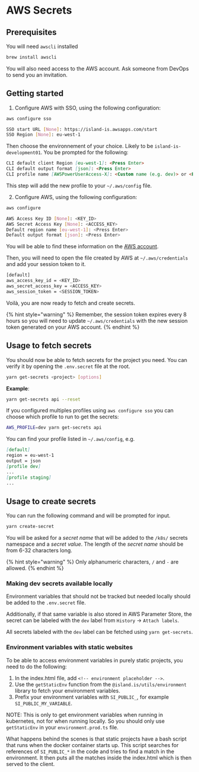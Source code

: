 # AWS Secrets

## Prerequisites

You will need `awscli` installed

```bash
brew install awscli
```

You will also need access to the AWS account. Ask someone from DevOps to send you an invitation.

## Getting started

1. Configure AWS with SSO, using the following configuration:

```bash
aws configure sso

SSO start URL [None]: https://island-is.awsapps.com/start
SSO Region [None]: eu-west-1
```

Then choose the environnement of your choice. Likely to be `island-is-development01`. You be prompted for the following:

```md
CLI default client Region [eu-west-1]: <Press Enter>
CLI default output format [json]: <Press Enter>
CLI profile name [AWSPowerUserAccess-X]: <Custom name (e.g. dev)> or <Press Enter>
```

This step will add the new profile to your `~/.aws/config` file.

2. Configure AWS, using the following configuration:

```bash
aws configure

AWS Access Key ID [None]: <KEY_ID>
AWS Secret Access Key [None]: <ACCESS_KEY>
Default region name [eu-west-1]: <Press Enter>
Default output format [json]: <Press Enter>
```

You will be able to find these information on the [AWS account](https://island-is.awsapps.com/start).

Then, you will need to open the file created by AWS at `~/.aws/credentials` and add your session token to it.

```bash
[default]
aws_access_key_id = <KEY_ID>
aws_secret_access_key = <ACCESS_KEY>
aws_session_token = <SESSION_TOKEN>
```

Voilà, you are now ready to fetch and create secrets.

{% hint style="warning" %}
Remember, the session token expires every 8 hours so you will need to update `~/.aws/credentials` with the new session token generated on your AWS account.
{% endhint %}

## Usage to fetch secrets

You should now be able to fetch secrets for the project you need. You can verify it by opening the `.env.secret` file at the root.

```bash
yarn get-secrets <project> [options]
```

**Example**:

```bash
yarn get-secrets api --reset
```

If you configured multiples profiles using `aws configure sso` you can choose which profile to run to get the secrets:

```bash
AWS_PROFILE=dev yarn get-secrets api
```

You can find your profile listed in `~/.aws/config`, e.g.

```md
[default]
region = eu-west-1
output = json
[profile dev]
...
[profile staging]
...
```

## Usage to create secrets

You can run the following command and will be prompted for input.

```bash
yarn create-secret
```

You will be asked for a _secret name_ that will be added to the `/k8s/` secrets namespace and a _secret value_. The length of the _secret name_ should be from 6-32 characters long.

{% hint style="warning" %}
Only alphanumeric characters, `/` and `-` are allowed.
{% endhint %}

### Making dev secrets available locally

Environment variables that should not be tracked but needed locally should be added to the `.env.secret` file.

Additionally, if that same variable is also stored in AWS Parameter Store, the secret can be labeled with the `dev` label from `History` -> `Attach labels`.

All secrets labeled with the `dev` label can be fetched using `yarn get-secrets`.

### Environment variables with static websites

To be able to access environment variables in purely static projects, you need
to do the following:

1. In the index.html file, add `<!-- environment placeholder -->`.
2. Use the `getStaticEnv` function from the `@island.is/utils/environment`
   library to fetch your environment variables.
3. Prefix your environment variables with `SI_PUBLIC_`, for example
   `SI_PUBLIC_MY_VARIABLE`.

NOTE: This is only to get environment variables when running in kubernetes, not
for when running locally. So you should only use `getStaticEnv` in your
`environment.prod.ts` file.

What happens behind the scenes is that static projects have a bash script that
runs when the docker container starts up. This script searches for references
of `SI_PUBLIC_*` in the code and tries to find a match in the environment. It
then puts all the matches inside the index.html which is then served to the
client.

